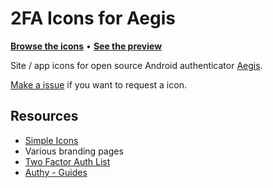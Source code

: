 # 2FA Icons for Aegis

**[Browse the icons](/PNG)** • **[See the preview](full_preview.md)**

Site / app icons for open source Android authenticator [Aegis](https://github.com/beemdevelopment/Aegis).

[Make a issue](https://github.com/krisu5/aegis-icons/issues) if you want to request a icon.

## Resources
- [Simple Icons](https://simpleicons.org/)
- Various branding pages
- [Two Factor Auth List](https://twofactorauth.org/)
- [Authy - Guides](https://authy.com/guides/)
